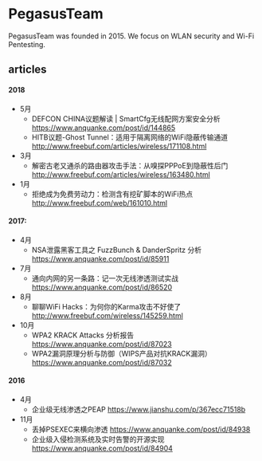 # PegasusTeam
PegasusTeam was founded in 2015. We focus on WLAN security and Wi-Fi Pentesting.

## articles

#### 2018
- 5月
    - DEFCON CHINA议题解读 | SmartCfg无线配网方案安全分析
https://www.anquanke.com/post/id/144865
    - HITB议题-Ghost Tunnel：适用于隔离网络的WiFi隐蔽传输通道
http://www.freebuf.com/articles/wireless/171108.html
- 3月
    - 解密古老又通杀的路由器攻击手法：从嗅探PPPoE到隐蔽性后门
http://www.freebuf.com/articles/wireless/163480.html
- 1月
    - 拒绝成为免费劳动力：检测含有挖矿脚本的WiFi热点
http://www.freebuf.com/web/161010.html
#### 2017:
- 4月
    - NSA泄露黑客工具之 FuzzBunch & DanderSpritz 分析
https://www.anquanke.com/post/id/85911
- 7月
    - 通向内网的另一条路：记一次无线渗透测试实战
https://www.anquanke.com/post/id/86520
- 8月
    - 聊聊WiFi Hacks：为何你的Karma攻击不好使了 
http://www.freebuf.com/wireless/145259.html
- 10月
    - WPA2 KRACK Attacks 分析报告
https://www.anquanke.com/post/id/87023
    - WPA2漏洞原理分析与防御（WIPS产品对抗KRACK漏洞）
https://www.anquanke.com/post/id/87032
#### 2016
- 4月
    - 企业级无线渗透之PEAP
https://www.jianshu.com/p/367ecc71518b
- 11月
    - 丢掉PSEXEC来横向渗透
https://www.anquanke.com/post/id/84938
    - 企业级入侵检测系统及实时告警的开源实现
https://www.anquanke.com/post/id/84904
